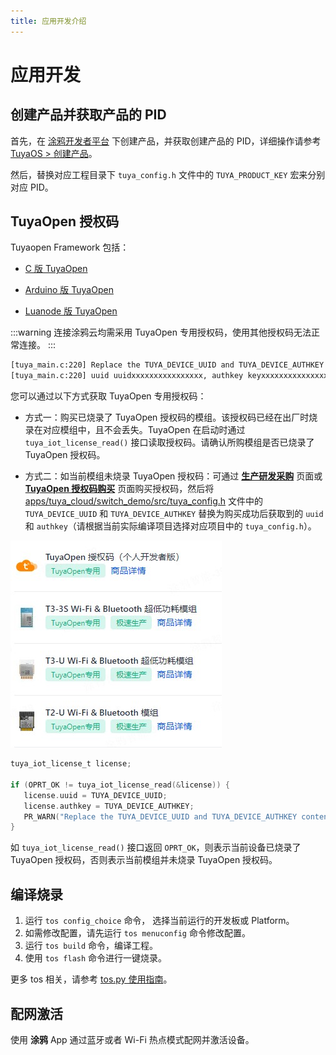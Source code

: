 ```yaml
---
title: 应用开发介绍
---
```


# 应用开发

## 创建产品并获取产品的 PID

首先，在 [涂鸦开发者平台](https://platform.tuya.com/) 下创建产品，并获取创建产品的 PID，详细操作请参考 [TuyaOS > 创建产品](https://developer.tuya.com/cn/docs/iot-device-dev/application-creation?id=Kbxw7ket3aujc)。

然后，替换对应工程目录下 `tuya_config.h` 文件中的 `TUYA_PRODUCT_KEY` 宏来分别对应 PID。

## TuyaOpen 授权码

Tuyaopen Framework 包括：

- [C 版 TuyaOpen](https://github.com/tuya/TuyaOpen)

- [Arduino 版 TuyaOpen](https://github.com/tuya/arduino-TuyaOpen)

- [Luanode 版 TuyaOpen](https://github.com/tuya/luanode-TuyaOpen)

:::warning
连接涂鸦云均需采用 TuyaOpen 专用授权码，使用其他授权码无法正常连接。
:::

```bash
[tuya_main.c:220] Replace the TUYA_DEVICE_UUID and TUYA_DEVICE_AUTHKEY contents, otherwise the demo cannot work
[tuya_main.c:220] uuid uuidxxxxxxxxxxxxxxxx, authkey keyxxxxxxxxxxxxxxxxxxxxxxxxxxxxx
```


您可以通过以下方式获取 TuyaOpen 专用授权码：

- 方式一：购买已烧录了 TuyaOpen 授权码的模组。该授权码已经在出厂时烧录在对应模组中，且不会丢失。TuyaOpen 在启动时通过 `tuya_iot_license_read()` 接口读取授权码。请确认所购模组是否已烧录了 TuyaOpen 授权码。

- 方式二：如当前模组未烧录 TuyaOpen 授权码：可通过 [**生产研发采购**](https://platform.tuya.com/purchase/index?type=6) 页面或 [**TuyaOpen 授权码购买**](https://item.taobao.com/item.htm?ft=t&id=911596682625&spm=a21dvs.23580594.0.0.621e2c1bzX1OIP) 页面购买授权码，然后将 [apps/tuya_cloud/switch_demo/src/tuya_config.h](https://github.com/tuya/TuyaOpen/blob/master/apps/tuya_cloud/switch_demo/src/tuya_config.h) 文件中的 `TUYA_DEVICE_UUID` 和 `TUYA_DEVICE_AUTHKEY` 替换为购买成功后获取到的 `uuid` 和 `authkey`（请根据当前实际编译项目选择对应项目中的 `tuya_config.h`）。


![授权码](/images/zh/authorization_code.png)

```c
tuya_iot_license_t license;

if (OPRT_OK != tuya_iot_license_read(&license)) {
   license.uuid = TUYA_DEVICE_UUID;
   license.authkey = TUYA_DEVICE_AUTHKEY;
   PR_WARN("Replace the TUYA_DEVICE_UUID and TUYA_DEVICE_AUTHKEY contents, otherwise the demo cannot work");
}
```

如 `tuya_iot_license_read()` 接口返回 `OPRT_OK`，则表示当前设备已烧录了 TuyaOpen 授权码，否则表示当前模组并未烧录 TuyaOpen 授权码。

## 编译烧录

1. 运行 `tos config_choice` 命令， 选择当前运行的开发板或 Platform。
2. 如需修改配置，请先运行 `tos menuconfig` 命令修改配置。
3. 运行 `tos build` 命令，编译工程。
4. 使用 `tos flash` 命令进行一键烧录。

更多 tos 相关，请参考 [tos.py 使用指南](/docs/tos-tools/tos-guide)。

## 配网激活

使用 **涂鸦** App 通过蓝牙或者 Wi-Fi 热点模式配网并激活设备。
